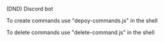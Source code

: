 (DND) Discord bot 

To create commands use "depoy-commands.js" in the shell

To delete commands use "delete-command.js" in the shell

